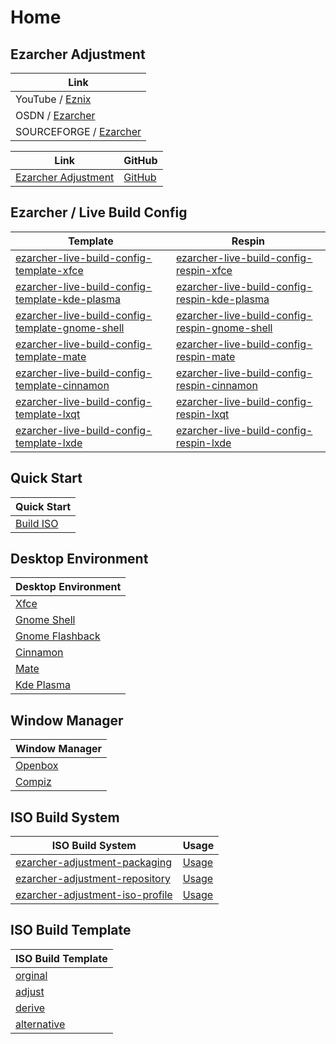 

# Home


## Ezarcher Adjustment

| Link |
| --- |
| YouTube / [Eznix](https://www.youtube.com/c/eznix/videos) |
| OSDN / [Ezarcher](https://osdn.net/projects/ezarch/releases/) |
| SOURCEFORGE / [Ezarcher](https://sourceforge.net/projects/ezarch/files/) |


| Link | GitHub |
| --- | --- |
| [Ezarcher Adjustment](https://samwhelp.github.io/ezarcher-adjustment/) | [GitHub](https://github.com/samwhelp/ezarcher-adjustment) |




## Ezarcher / Live Build Config

| Template | Respin |
| -------- | ------ |
| [ezarcher-live-build-config-template-xfce](https://github.com/samwhelp/ezarcher-live-build-config-template-xfce) | [ezarcher-live-build-config-respin-xfce](https://github.com/samwhelp/ezarcher-live-build-config-respin-xfce) |
| [ezarcher-live-build-config-template-kde-plasma](https://github.com/samwhelp/ezarcher-live-build-config-template-kde-plasma) | [ezarcher-live-build-config-respin-kde-plasma](https://github.com/samwhelp/ezarcher-live-build-config-respin-kde-plasma) |
| [ezarcher-live-build-config-template-gnome-shell](https://github.com/samwhelp/ezarcher-live-build-config-template-gnome-shell) | [ezarcher-live-build-config-respin-gnome-shell](https://github.com/samwhelp/ezarcher-live-build-config-respin-gnome-shell) |
| [ezarcher-live-build-config-template-mate](https://github.com/samwhelp/ezarcher-live-build-config-template-mate) | [ezarcher-live-build-config-respin-mate](https://github.com/samwhelp/ezarcher-live-build-config-respin-mate) |
| [ezarcher-live-build-config-template-cinnamon](https://github.com/samwhelp/ezarcher-live-build-config-template-cinnamon) | [ezarcher-live-build-config-respin-cinnamon](https://github.com/samwhelp/ezarcher-live-build-config-respin-cinnamon) |
| [ezarcher-live-build-config-template-lxqt](https://github.com/samwhelp/ezarcher-live-build-config-template-lxqt) | [ezarcher-live-build-config-respin-lxqt](https://github.com/samwhelp/ezarcher-live-build-config-respin-lxqt) |
| [ezarcher-live-build-config-template-lxde](https://github.com/samwhelp/ezarcher-live-build-config-template-lxde) | [ezarcher-live-build-config-respin-lxde](https://github.com/samwhelp/ezarcher-live-build-config-respin-lxde) |




## Quick Start

| Quick Start |
| --- |
| [Build ISO](https://samwhelp.github.io/ezarcher-adjustment/read/start/build-iso.html) |




## Desktop Environment

| Desktop Environment |
| --- |
| [Xfce](https://samwhelp.github.io/ezarcher-adjustment/read/master/desktop_environment/xfce/) |
| [Gnome Shell](https://samwhelp.github.io/ezarcher-adjustment/read/master/desktop_environment/gnome-shell/) |
| [Gnome Flashback](https://samwhelp.github.io/ezarcher-adjustment/read/master/desktop_environment/gnome-flashback/) |
| [Cinnamon](https://samwhelp.github.io/ezarcher-adjustment/read/master/desktop_environment/cinnamon/) |
| [Mate](https://samwhelp.github.io/ezarcher-adjustment/read/master/desktop_environment/mate/) |
| [Kde Plasma](https://samwhelp.github.io/ezarcher-adjustment/read/master/desktop_environment/kde-plasma/) |




## Window Manager

| Window Manager |
| --- |
| [Openbox](https://samwhelp.github.io/ezarcher-adjustment/read/master/window_manager/openbox/) |
| [Compiz](https://samwhelp.github.io/ezarcher-adjustment/read/master/window_manager/compiz/) |




## ISO Build System

| ISO Build System | Usage |
| --- | --- |
| [ezarcher-adjustment-packaging](https://github.com/samwhelp/ezarcher-adjustment/tree/main/project/ezarcher-adjustment-system/ezarcher-adjustment-packaging) | [Usage](https://samwhelp.github.io/ezarcher-adjustment/read/start/build-iso/build-package.html) |
| [ezarcher-adjustment-repository](https://github.com/samwhelp/ezarcher-adjustment/tree/main/project/ezarcher-adjustment-system/ezarcher-adjustment-repository) | [Usage](https://samwhelp.github.io/ezarcher-adjustment/read/start/build-iso/update-package-repository-db.html) |
| [ezarcher-adjustment-iso-profile](https://github.com/samwhelp/ezarcher-adjustment/tree/main/project/ezarcher-adjustment-system/ezarcher-adjustment-iso-profile) | [Usage](https://samwhelp.github.io/ezarcher-adjustment/read/start/build-iso/build-iso.html) |




## ISO Build Template

| ISO Build Template |
| --- |
| [orginal](https://github.com/samwhelp/ezarcher-adjustment/tree/main/project/ezarcher-adjustment-system/ezarcher-adjustment-iso-profile/recipe/template/20221030/orginal/Templates) |
| [adjust](https://github.com/samwhelp/ezarcher-adjustment/tree/main/project/ezarcher-adjustment-system/ezarcher-adjustment-iso-profile/recipe/template/20221030/adjust/Templates) |
| [derive](https://github.com/samwhelp/ezarcher-adjustment/tree/main/project/ezarcher-adjustment-system/ezarcher-adjustment-iso-profile/recipe/template/20221030/derive/Templates) |
| [alternative](https://github.com/samwhelp/ezarcher-adjustment/tree/main/project/ezarcher-adjustment-system/ezarcher-adjustment-iso-profile/recipe/template/20221030/alternative/Templates) |
